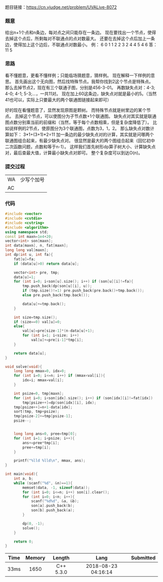 题目链接：<https://cn.vjudge.net/problem/UVALive-8072>

### 题意
给出n+1个点和n条边，每对点之间只能存在一条边。
现在要找出一个节点，使得去掉这个点后，所剩每对不联通点的点对数最大。
还要在去掉这个点后加上一条边，使得加上这个边后，不联通点对数最小。
例：
6
0  1
1  2
2  3
2  4
4  5
4  6
答：11 5

### 思路
看不懂题意，更看不懂样例；只能临场猜题意，猜样例。
现在解释一下样例的意思。
首先画出这个无向图，然后找特殊节点。我帮你找到2这个节点是特殊点。
那么去掉节点2，现在有三个联通子图，分别是456-3-01。
再数缺失点对：4-3; 4-0; 4-1; 5-3;...，一共11对。
现在加上60这条边，缺失点对就是最小的5。（当然41也可以，实际上只要最大的两个联通图链接起来即可）

好的现在看懂题意了，显然发现原图是颗树。
而特殊节点就是树里边的某个节点。
去掉这个节点，可以使图分为子节点数+1个联通图。
缺失点对其实就是联通图点数分别乘当前的前缀和（当然，等于每个点数相乘，但是复杂度降低了）。
比如说样例的2节点，使原图分为3个联通图，点数为3，1，2。
那么缺失点对数计算如下：
3*1+(3+1)*2=11
加一条边的最少缺失点对的计算，其实就是问哪两个联通图组合起来，有最少缺失点对。
很显然是最大的两个图组合起来（回忆初中二次函数问题，点数和等于n-1）。
这样我们首先树形dp算子树大小、计算缺失点对，最后查最大值，计算最小缺失点对即可。
整个复杂度可以到达O(n)。

### 提交过程
|||
:-|:-
WA|少写个加号
AC|

### 代码
```cpp
#include <vector>
#include <cstdio>
#include <cstring>
#include <algorithm>
using namespace std;
const int maxn=1e4+20;
vector<int> son[maxn];
int data[maxn], n, fat[maxn];
long long val[maxn];
int dp(int u, int fa){
    fat[u]=fa;
    if (data[u]>0) return data[u];

    vector<int> pre, tmp;
    data[u]=1;
    for (int i=0; i<son[u].size(); i++) if (son[u][i]!=fa){
        tmp.push_back(dp(son[u][i], u));
        if (tmp.size()!=1) pre.push_back(pre.back()+tmp.back());
        else pre.push_back(tmp.back());

        data[u]+=tmp.back();
    }

    int size=tmp.size();
    if (size==0) val[u]=0;
    else{
        val[u]=pre[size-1]*(n-data[u]+1);
        for (int i=1; i<size; i++)
            val[u]+=pre[i-1]*tmp[i];
    }

    return data[u];
}

void solve(void){
    long long mmax=0, idx=0;
    for (int i=0; i<=n; i++) if (mmax<val[i]){
        idx=i; mmax=val[i];
    }

    int psize=0, tmp[maxn];
    for (int i=0; i<son[idx].size(); i++) if (son[idx][i]!=fat[idx])
        tmp[psize++]=dp(son[idx][i], idx);
    tmp[psize++]=n+1-data[idx];
    sort(tmp, tmp+psize);
    tmp[psize-2]+=tmp[psize-1];
    psize--;


    long long ans=0, pree=tmp[0];
    for (int i=1; i<psize; i++){
        ans+=pree*tmp[i];
        pree+=tmp[i];
    }

    printf("%lld %lld\n", mmax, ans);
}

int main(void){
    int a, b;
    while (scanf("%d", &n)==1){
        memset(data, -1, sizeof(data));
        for (int i=0; i<=n; i++) son[i].clear();
        for (int i=0; i<n; i++){
            scanf("%d%d", &a, &b);
            son[a].push_back(b);
            son[b].push_back(a);
        }

        dp(0, -1);
        solve();
    }

    return 0;
}

```

Time|Memory|Length|Lang|Submitted
:-:|:-:|:-:|:-:|:-:
33ms|1650|C++ 5.3.0|2018-08-23 04:16:14